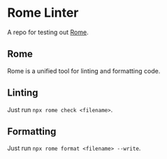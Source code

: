 # Rome Linter

A repo for testing out [Rome](https://rome.tools/).

## Rome

Rome is a unified tool for linting and formatting code.


## Linting

Just run `npx rome check <filename>`.

## Formatting 

Just run `npx rome format <filename> --write`.
